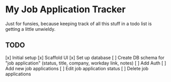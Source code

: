 # My Job Application Tracker

Just for funsies, because keeping track of all this stuff in a todo list is getting a little unwieldy.

## TODO

[x] Initial setup
[x] Scaffold UI
[x] Set up database
[ ] Create DB schema for "job application" (status, title, company, workday link, notes)
[ ] Add Auth
[ ] Add new job applications
[ ] Edit job application status
[ ] Delete job applications
